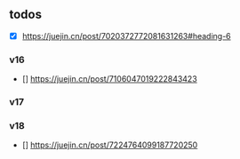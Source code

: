 ## todos

 - [x] https://juejin.cn/post/7020372772081631263#heading-6


### v16
- [] https://juejin.cn/post/7106047019222843423

### v17


### v18
  - [] https://juejin.cn/post/7224764099187720250
